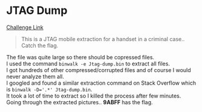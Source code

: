 **JTAG Dump**
===================  
[Challenge Link](https://s3-eu-west-1.amazonaws.com/hubchallenges/Forensics/Jtag-dump.bin)  

> This is a JTAG mobile extraction for a handset in a criminal case.. Catch the flag.

The file was quite large so there should be copressed files.  
I used the command `binwalk -e Jtag-dump.bin` to extract all files.  
I got hundreds of other compressed/corrupted files and of course I would never analyze them all.  
I googled and found a similar extraction command on Stack Overflow which is `binwalk -D='.*' Jtag-dump.bin`.  
It took a lot of time to extract so I killed the process after few minutes.  
Going through the extracted pictures.. **9ABFF** has the flag.
